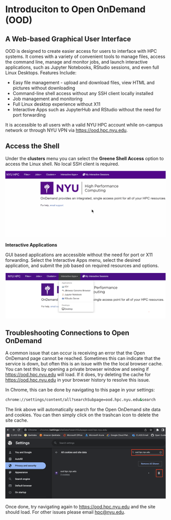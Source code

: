 # Introduciton to Open OnDemand (OOD)

## A Web-based Graphical User Interface

OOD is designed to create easier access for users to interface with HPC systems. It comes with a variety of convenient tools to manage files, access the command line, manage and monitor jobs, and launch interactive applications, such as Jupyter Notebooks, RStudio sessions, and even full Linux Desktops. Features Include:

-   Easy file management - upload and download files, view HTML and pictures without downloading
-   Command-line shell access without any SSH client locally installed
-   Job management and monitoring
-   Full Linux desktop experience without X11
-   Interactive Apps such as JupyterHub and RStudio without the need for port forwarding

It is accessible to all users with a valid NYU HPC account while on-campus network or through NYU VPN via https://ood.hpc.nyu.edu.

## Access the Shell

Under the **clusters** menu you can select the **Greene Shell Access** option to access the Linux shell. No local SSH client is required.

![img](./static/open_ondemand_gif.gif)

**Interactive Applications**

GUI based applications are accessible without the need for port or X11 forwarding. Select the Interactive Apps menu, select the desired application, and submit the job based on required resources and options.

![interactive-applications](./static/interactive-applications.png)

## Troubleshooting Connections to Open OnDemand

A common issue that can occur is receiving an error that the Open OnDemand page cannot be reached. Sometimes this can indicate that the service is down, but often this is an issue with the the local browser cache. You can test this by opening a private browser window and seeing if https://ood.hpc.nyu.edu will load. If it does, try deleting the cache for https://ood.hpc.nyu.edu in your browser history to resolve this issue.

In Chrome, this can be done by navigating to this page in your settings:


```bash
chrome://settings/content/all?searchSubpage=ood.hpc.nyu.edu&search
```

The link above will automatically search for the Open OnDemand site data and cookies. You can then simply click on the trashcan icon to delete the site cache.

![Remove browser cache image](./static/ood_remove_cache.png)

Once done, try navigating again to https://ood.hpc.nyu.edu and the site should load. For other issues please email hpc@nyu.edu.

